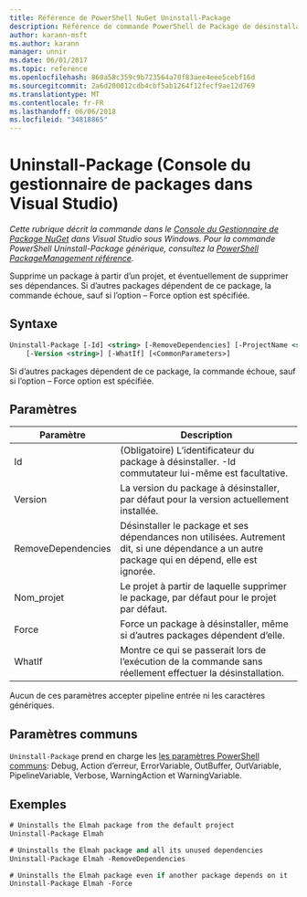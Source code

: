 ```yaml
---
title: Référence de PowerShell NuGet Uninstall-Package
description: Référence de commande PowerShell de Package de désinstallation de la Console du Gestionnaire de Package NuGet dans Visual Studio.
author: karann-msft
ms.author: karann
manager: unnir
ms.date: 06/01/2017
ms.topic: reference
ms.openlocfilehash: 860a58c359c9b723564a70f83aee4eee5cebf16d
ms.sourcegitcommit: 2a6d200012cdb4cbf5ab1264f12fecf9ae12d769
ms.translationtype: MT
ms.contentlocale: fr-FR
ms.lasthandoff: 06/06/2018
ms.locfileid: "34818865"
---
```

# <a name="uninstall-package-package-manager-console-in-visual-studio"></a>Uninstall-Package (Console du gestionnaire de packages dans Visual Studio)

*Cette rubrique décrit la commande dans le [Console du Gestionnaire de Package NuGet](package-manager-console.md) dans Visual Studio sous Windows. Pour la commande PowerShell Uninstall-Package générique, consultez la [PowerShell PackageManagement référence](/powershell/module/packagemanagement/?view=powershell-6).*

Supprime un package à partir d’un projet, et éventuellement de supprimer ses dépendances. Si d’autres packages dépendent de ce package, la commande échoue, sauf si l’option – Force option est spécifiée.

## <a name="syntax"></a>Syntaxe

```ps
Uninstall-Package [-Id] <string> [-RemoveDependencies] [-ProjectName <string>] [-Force]
    [-Version <string>] [-WhatIf] [<CommonParameters>]
```

Si d’autres packages dépendent de ce package, la commande échoue, sauf si l’option – Force option est spécifiée.

## <a name="parameters"></a>Paramètres

| Paramètre | Description |
| --- | --- |
| Id | (Obligatoire) L’identificateur du package à désinstaller. -Id commutateur lui-même est facultative. |
| Version | La version du package à désinstaller, par défaut pour la version actuellement installée. |
| RemoveDependencies | Désinstaller le package et ses dépendances non utilisées. Autrement dit, si une dépendance a un autre package qui en dépend, elle est ignorée. |
| Nom_projet | Le projet à partir de laquelle supprimer le package, par défaut pour le projet par défaut. |
| Force | Force un package à désinstaller, même si d’autres packages dépendent d’elle. |
| WhatIf | Montre ce qui se passerait lors de l’exécution de la commande sans réellement effectuer la désinstallation. |

Aucun de ces paramètres accepter pipeline entrée ni les caractères génériques.

## <a name="common-parameters"></a>Paramètres communs

`Uninstall-Package` prend en charge les [les paramètres PowerShell communs](http://go.microsoft.com/fwlink/?LinkID=113216): Debug, Action d’erreur, ErrorVariable, OutBuffer, OutVariable, PipelineVariable, Verbose, WarningAction et WarningVariable.

## <a name="examples"></a>Exemples

```ps
# Uninstalls the Elmah package from the default project
Uninstall-Package Elmah

# Uninstalls the Elmah package and all its unused dependencies
Uninstall-Package Elmah -RemoveDependencies 

# Uninstalls the Elmah package even if another package depends on it
Uninstall-Package Elmah -Force
```
